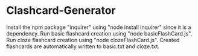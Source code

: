 # Clashcard-Generator
Install the npm package "inquirer" using "node install inquirer" since it is a dependency.
Run basic flashcard creation using "node basicFlashCard.js".
Run cloze flashcard creation using "node clozeFlashCard.js".
Created flashcards are automatically written to basic.txt and cloze.txt.
